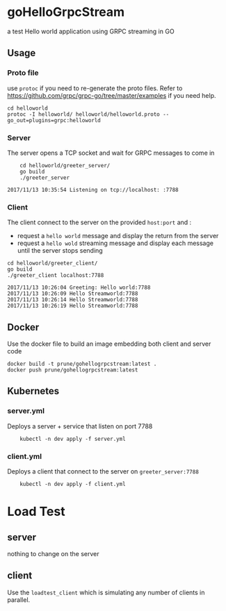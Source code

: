 # goHelloGrpcStream
a test Hello world application using GRPC streaming in GO

## Usage

### Proto file
use `protoc` if you need to re-generate the proto files.
Refer to https://github.com/grpc/grpc-go/tree/master/examples if you need help.

```
cd helloworld
protoc -I helloworld/ helloworld/helloworld.proto --go_out=plugins=grpc:helloworld
```

### Server
The server opens a TCP socket and wait for GRPC messages to come in

```
    cd helloworld/greeter_server/
    go build
    ./greeter_server

2017/11/13 10:35:54 Listening on tcp://localhost: :7788
```

### Client
The client connect to the server on the provided `host:port` and :
 - request a `hello world` message and display the return from the server
 - request a `hello wold` streaming message and display each message until the server stops sending

```
cd helloworld/greeter_client/
go build
./greeter_client localhost:7788

2017/11/13 10:26:04 Greeting: Hello world:7788
2017/11/13 10:26:09 Hello Streamworld:7788
2017/11/13 10:26:14 Hello Streamworld:7788
2017/11/13 10:26:19 Hello Streamworld:7788
```

## Docker
Use the docker file to build an image embedding both client and server code

```
docker build -t prune/gohellogrpcstream:latest .
docker push prune/gohellogrpcstream:latest
```

## Kubernetes

### server.yml
Deploys a server + service that listen on port 7788

```
    kubectl -n dev apply -f server.yml
```

### client.yml
Deploys a client that connect to the server on `greeter_server:7788`

```
    kubectl -n dev apply -f client.yml
```

# Load Test
## server
nothing to change on the server

## client
Use the `loadtest_client` which is simulating any number of clients in parallel.